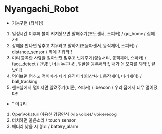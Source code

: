 # Nyangachi_Robot

* 기능구현 (최석현)
1. 일정시간 이후에 불이 켜져있으면 말해주기(조도센서, 스피커) / go_home / 집에 가!!
2. 장애물 만나면 멈추고 치우라고 말하기(초음파센서, 동작제어, 스피커) / distance_sensor / 앞에 치워라!!
3. 미리 등록한 사람을 알아보면 멈추고 반겨주기(영상처리, 동작제어, 스피커) / face_detect / 안녕!!, 너는 누구냐!!, 얼굴을 등록해라!!, 내가 쓴 모자를 봐라!!, 끝났다!!
4. 먹이보면 멈추고 먹이따라 머리 움직이기(영상처리, 동작제어, 머리제어) / ball_tracking
5. 핸즈실에서 멀어지면 알려주기(비콘, 스피커) / ibeacon / 우리 집에서 너무 멀어졌다!!

* " 이규리
1. OpenVokaturi 이용한 감정인식 (via voice)/ voicerecog
2. 터치하면 울음소리 / touch_sensor
3. 배터리 낮을 시 경고 / battery_alarm
